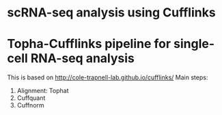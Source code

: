 # scRNA-seq analysis using Cufflinks
# Topha-Cufflinks pipeline for single-cell RNA-seq analysis

This is based on http://cole-trapnell-lab.github.io/cufflinks/
Main steps:
1. Alignment: Tophat
2. Cuffquant
3. Cuffnorm
